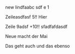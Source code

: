 new lindfaabc sdf e 1



Zeileasdfasf  5!! Hier 



Zeile 9adsf +10!!
sfadfafdasdf


Neue macht der Mai 



Das geht auch 
und das ebenso